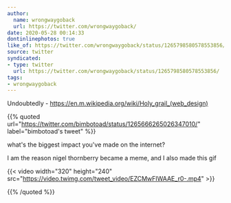 ```yaml
---
author:
  name: wrongwaygoback
  url: https://twitter.com/wrongwaygoback/
date: 2020-05-28 00:14:33
dontinlinephotos: true
like_of: https://twitter.com/wrongwaygoback/status/1265798580578553856/
source: twitter
syndicated:
- type: twitter
  url: https://twitter.com/wrongwaygoback/status/1265798580578553856/
tags:
- wrongwaygoback
---
```


Undoubtedly - https://en.m.wikipedia.org/wiki/Holy_grail_(web_design) 

{{% quoted url="https://twitter.com/bimbotoad/status/1265666265026347010/" label="bimbotoad's tweet" %}}

what's the biggest impact you've made on the internet?



I am the reason nigel thornberry became a meme, and I also made this gif 

{{< video width="320" height="240" src="https://video.twimg.com/tweet_video/EZCMwFIWAAE_r0-.mp4" >}}

{{% /quoted %}}
